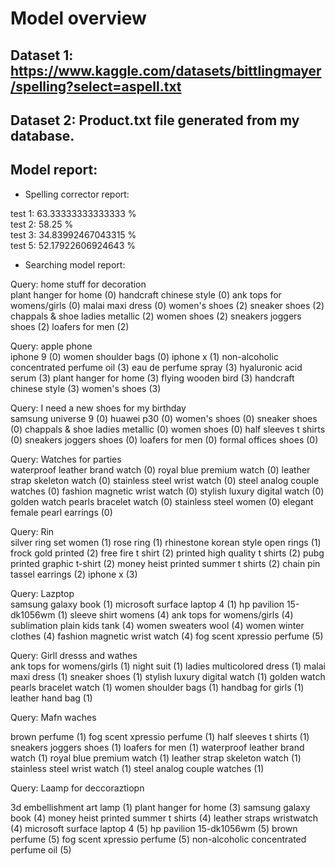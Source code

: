 # Model overview
## Dataset 1: https://www.kaggle.com/datasets/bittlingmayer/spelling?select=aspell.txt
## Dataset 2: Product.txt file generated from my database.

## Model report:  
- Spelling corrector report:

test 1: 63.33333333333333 %  
test 2: 58.25 %   
test 3: 34.83992467043315 %   
test 5: 52.17922606924643 %   

- Searching model report:

Query: home stuff for decoration   
plant hanger for home (0)
handcraft chinese style (0)
ank tops for womens/girls (0)
malai maxi dress (0)
women's shoes (2)
sneaker shoes (2)
chappals & shoe ladies metallic (2)
women shoes (2)
sneakers joggers shoes (2)
loafers for men (2)

Query: apple phone  
iphone 9 (0)
women shoulder bags (0)
iphone x (1)
non-alcoholic concentrated perfume oil (3)
eau de perfume spray (3)
hyaluronic acid serum (3)
plant hanger for home (3)
flying wooden bird (3)
handcraft chinese style (3)
women's shoes (3)


Query: I need a new shoes for my birthday  
samsung universe 9 (0)
huawei p30 (0)
women's shoes (0)
sneaker shoes (0)
chappals & shoe ladies metallic (0)
women shoes (0)
half sleeves t shirts (0)
sneakers joggers shoes (0)
loafers for men (0)
formal offices shoes (0)

Query: Watches for parties  
waterproof leather brand watch (0)
royal blue premium watch (0)
leather strap skeleton watch (0)
stainless steel wrist watch (0)
steel analog couple watches (0)
fashion magnetic wrist watch (0)
stylish luxury digital watch (0)
golden watch pearls bracelet watch (0)
stainless steel women (0)
elegant female pearl earrings (0)

Query: Rin  
silver ring set women (1)
rose ring (1)
rhinestone korean style open rings (1)
frock gold printed (2)
free fire t shirt (2)
printed high quality t shirts (2)
pubg printed graphic t-shirt (2)
money heist printed summer t shirts (2)
chain pin tassel earrings (2)
iphone x (3)

Query: Lazptop  
samsung galaxy book (1)
microsoft surface laptop 4 (1)
hp pavilion 15-dk1056wm (1)
sleeve shirt womens (4)
ank tops for womens/girls (4)
sublimation plain kids tank (4)
women sweaters wool (4)
women winter clothes (4)
fashion magnetic wrist watch (4)
fog scent xpressio perfume (5)

Query: Girll dresss and wathes  
ank tops for womens/girls (1)
night suit (1)
ladies multicolored dress (1)
malai maxi dress (1)
sneaker shoes (1)
stylish luxury digital watch (1)
golden watch pearls bracelet watch (1)
women shoulder bags (1)
handbag for girls (1)
leather hand bag (1)

Query: Mafn waches  

brown perfume (1)
fog scent xpressio perfume (1)
half sleeves t shirts (1)
sneakers joggers shoes (1)
loafers for men (1)
waterproof leather brand watch (1)
royal blue premium watch (1)
leather strap skeleton watch (1)
stainless steel wrist watch (1)
steel analog couple watches (1)

Query: Laamp for deccoraztiopn  

3d embellishment art lamp (1)
plant hanger for home (3)
samsung galaxy book (4)
money heist printed summer t shirts (4)
leather straps wristwatch (4)
microsoft surface laptop 4 (5)
hp pavilion 15-dk1056wm (5)
brown perfume (5)
fog scent xpressio perfume (5)
non-alcoholic concentrated perfume oil (5)
